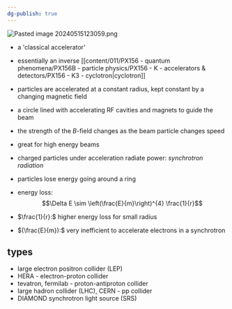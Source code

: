 ```yaml
---
dg-publish: true
---
```


![Pasted image 20240515123059.png](/img/user/pics/Pasted%20image%2020240515123059.png)
- a 'classical accelerator'
- essentially an inverse [[content/011/PX156 - quantum phenomena/PX156B - particle physics/PX156 - K - accelerators & detectors/PX156 - K3 - cyclotron\|cyclotron]]
- particles are accelerated at a constant radius, kept constant by a changing magnetic field
- a circle lined with accelerating RF cavities and magnets to guide the beam
- the strength of the $B$-field changes as the beam particle changes speed
- great for high energy beams

- charged particles under acceleration radiate power: *synchrotron radiation*
- particles lose energy going around a ring
- energy loss: 
$$\Delta E \sim \left(\frac{E}{m}\right)^{4} \frac{1}{r}$$
- $\frac{1}{r}:$ higher energy loss for small radius
- $(\frac{E}{m}):$ very inefficient to accelerate electrons in a synchrotron

## types
- large electron positron collider (LEP)
- HERA - electron-proton collider
- tevatron, fermilab - proton-antiproton collider
- large hadron collider (LHC), CERN - pp collider
- DIAMOND synchrotron light source (SRS)
